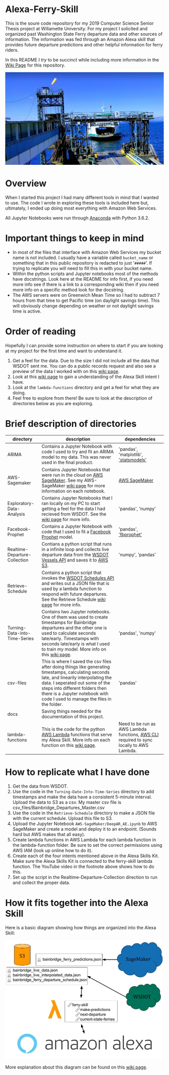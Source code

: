 # Alexa-Ferry-Skill

This is the soure code repository for my 2019 Computer Science Senior Thesis project at Willamette University. For my project I solicited and organized past Washington State Ferry departure data and other sources of information. The information was fed through an Amazon Alexa skill that provides future departure predictions and other helpful information for ferry riders.

In this README I _try_ to be succinct while including more information in the [Wiki Page](https://github.com/imkacarlson/Alexa-Ferry-Skill/wiki) for this repository.

 ![image](https://raw.githubusercontent.com/imkacarlson/Alexa-Ferry-Skill/master/docs/images/Ferry.JPG)

 # Overview
 When I started this project I had many different tools in mind that I wanted to use. The code I wrote in exploring these tools is included here but, ultimately, I ended up doing most everything with Amazon Web Services.

All Jupyter Notebooks were run through [Anaconda](https://www.anaconda.com/) with Python 3.6.2.

 # Important things to keep in mind
  - In most of the files that interface with Amazon Web Services my bucket name is not included. I usually have a variable called `bucket_name` or something that in this public repository is redacted to just '`#####`'. If trying to replicate you will need to fill this in with your bucket name.
  - Within the python scripts and Jupyter notebooks most of the methods have docstrings. Look here at the README for info first, if you need more info see if there is a link to a corresponding wiki then if you need more info on a specific method look for the docstring.
  - The AWS servers were on Greenwich Mean Time so I had to subtract 7 hours from that time to get Pacific time (on daylight savings time). This will obviously change depending on weather or not daylight savings time is active.
 
 # Order of reading
Hopefully I can provide some instruction on where to start if you are looking at my project for the first time and want to understand it.

 1. Get a feel for the data. Due to the size I did not include all the data that WSDOT sent me. You can do a public records request and also see a preview of the data I worked with on this [wiki page](https://github.com/imkacarlson/Alexa-Ferry-Skill/wiki/Turing-Data-into-Time-Series).
 2. Look at this [wiki page](https://github.com/imkacarlson/Alexa-Ferry-Skill/wiki/Alexa-Skills-Kit) to gain a understanding of the Alexa Skill intent I have.
 3. Look at the `lambda-functions` directory and get a feel for what they are doing.
 4. Feel free to explore from there! Be sure to look at the description of directories below as you are exploring.

 # Brief description of directories
directory                         | description                                                                | dependencies
----------------------------------|----------------------------------------------------------------------------|----------------
ARIMA                             | Contains a Jupyter Notebook with code I used to try and fit an ARIMA model to my data. This was never used in the final product.                | 'pandas', 'matplotlib', ['statsmodels'](https://www.statsmodels.org/devel/index.html)  
AWS-Sagemaker                     | Contains Jupyter Notebooks that were run in the cloud on [AWS SageMaker](https://aws.amazon.com/sagemaker/). See my AWS-SageMaker [wiki page](https://github.com/imkacarlson/Alexa-Ferry-Skill/wiki/AWS-Sagemaker) for more information on each notebook.     |[AWS SageMaker](https://aws.amazon.com/sagemaker/)
Exploratory-Data-Analysis         | Contains Jupyter Notebooks that I ran locally on my PC to start getting a feel for the data I had recieved from WSDOT. See the [wiki page]() for more info. | 'pandas', 'numpy'
Facebook-Prophet                  | Contains a Jupyter Notebook with code that I used to fit a [Facebook Prophet](https://facebook.github.io/prophet/) model. | 'pandas', ['fbprophet'](https://facebook.github.io/prophet/)
Realtime-Departure-Collection     | Contians a python script that runs in a infinite loop and collects live departure data from the [WSDOT Vessels API](http://www.wsdot.wa.gov/ferries/api/vessels/documentation/index.html) and saves it to [AWS S3](https://aws.amazon.com/s3/). | 'numpy', 'pandas'
Retrieve-Schedule                 | Contains a python script that invokes the [WSDOT Schedules API](http://www.wsdot.wa.gov/ferries/api/schedule/documentation/index.html) and writes out a JSON file that is used by a lambda function to respond with future departures. See the Retrieve Schedule [wiki page](https://github.com/imkacarlson/Alexa-Ferry-Skill/wiki/Retrieve-Schedule) for more info.|  
Turning-Data-into-Time-Series     | Contains two Jupyter notebooks. One of them was used to create timestamps for Bainbridge departures and the other one is used to calculate seconds late/early. Timestamps with seconds late/early is what I used to train my model. More info on this [wiki page](https://github.com/imkacarlson/Alexa-Ferry-Skill/wiki/Turing-Data-into-Time-Series).| 'pandas', 'numpy'
csv-files                         | This is where I saved the csv files after doing things like generating timestamps, calculating seconds late, and linearily interpolating the data. I seperated out some of the steps into different folders then there is a Jupyter notebook with code I used to manage the files in the folder. | 'pandas'
docs                              | Saving things needed for the documentation of this project. |
lambda-functions                  | This is the code for the python [AWS Lambda](https://aws.amazon.com/lambda/) functions that serve my Alexa Skill. More info on each function on this [wiki page](https://github.com/imkacarlson/Alexa-Ferry-Skill/wiki/Lambda-Functions).| Need to be run as AWS Lambda functions, [AWS CLI](https://aws.amazon.com/cli/) required to sync locally to AWS Lambda.


 # How to replicate what I have done
1.	Get the data from WSDOT.
2.	Use the code in the `Turning-Date-Into-Time-Series` directory to add timestamps and make the data have a consistent 5-minute interval. Upload the data to S3 as a csv. My master csv file is csv_files/Bainbridge_Departures_Master.csv
3.	Use the code in the `Retrieve-Schedule` directory to make a JSON file with the current schedule. Upload this file to S3.
4.	Upload the Jupyter Notebook `AWS-SageMaker/DeepAR_AE.ipynb` to AWS SageMaker and create a model and deploy it to an endpoint. (Sounds hard but AWS makes that all easy).
5.	Create lambda functions in AWS Lambda for each lambda function in the lambda-function folder. Be sure to set the correct permissions using AWS IAM (look up online how to do it).
6.	Create each of the four intents mentioned above in the Alexa Skills Kit. Make sure the Alexa Skills Kit is connected to the ferry-skill lambda function. The YouTube video in the footnote above shows how to do this.
7.	Set up the script in the Realtime-Departure-Collection direction to run and collect the proper data.


 # How it fits together into the Alexa Skill
 Here is a basic diagram showing how things are organized into the Alexa Skill:

 ![image](https://raw.githubusercontent.com/imkacarlson/Alexa-Ferry-Skill/master/docs/images/Alexa_Skill_Diagram.jpg)

 More explanation about this diagram can be found on this [wiki page](https://github.com/imkacarlson/Alexa-Ferry-Skill/wiki/Alexa-Skill-Diagram).
